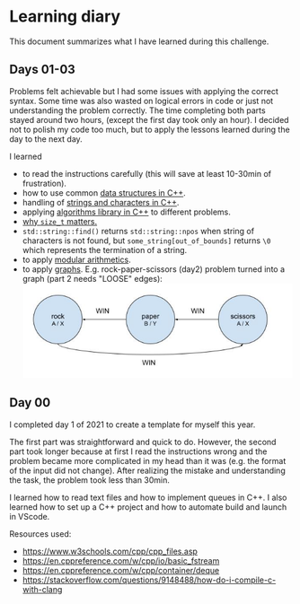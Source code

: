 # Learning diary

This document summarizes what I have learned during this challenge.

## Days 01-03

Problems felt achievable but I had some issues with applying the correct syntax. Some time was also wasted on logical errors in code or just not understanding the problem correctly. The time completing both parts stayed around two hours, (except the first day took only an hour). I decided not to polish my code too much, but to apply the lessons learned during the day to the next day.

I learned

* to read the instructions carefully (this will save at least 10-30min of frustration).
* how to use common [data structures in C++](<https://en.cppreference.com/w/cpp/container>).
* handling of [strings and characters in C++](<https://en.cppreference.com/w/cpp/string/basic_string>).
* applying [algorithms library in C++](<https://en.cppreference.com/w/cpp/algorithm>) to different problems.
* [why `size_t` matters.](<https://www.embedded.com/why-size_t-matters/>)
* `std::string::find()` returns `std::string::npos` when string of characters is not found, but `some_string[out_of_bounds]` returns `\0` which represents the termination of a string.
* to apply [modular arithmetics](<https://www.khanacademy.org/computing/computer-science/cryptography/modarithmetic/a/)what-is-modular-arithmetic>).
* to apply [graphs](<https://en.wikipedia.org/wiki/Graph_(abstract_data_type)>). E.g. rock-paper-scissors (day2) problem turned into a graph (part 2 needs "LOOSE" edges):
![rock-paper-scissors-graph](images/rock_paper_scissors.jpg)

## Day 00

I completed day 1 of 2021 to create a template for myself this year.

The first part was straightforward and quick to do. However, the second part took longer because at first I read the instructions wrong and the problem became more complicated in my head than it was (e.g. the format of the input did not change). After realizing the mistake and understanding the task, the problem took less than 30min.

I learned how to read text files and how to implement queues in C++. I also learned how to set up a C++ project and how to automate build and launch in VScode.

Resources used:

* <https://www.w3schools.com/cpp/cpp_files.asp>
* <https://en.cppreference.com/w/cpp/io/basic_fstream>
* <https://en.cppreference.com/w/cpp/container/deque>
* <https://stackoverflow.com/questions/9148488/how-do-i-compile-c-with-clang>
